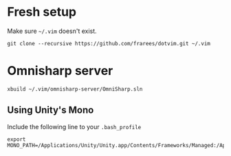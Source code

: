 # Fresh setup

Make sure `~/.vim` doesn't exist. 

```
git clone --recursive https://github.com/frarees/dotvim.git ~/.vim
```

# Omnisharp server

```
xbuild ~/.vim/omnisharp-server/OmniSharp.sln
```

## Using Unity's Mono

Include the following line to your `.bash_profile`

```
export MONO_PATH=/Applications/Unity/Unity.app/Contents/Frameworks/Managed:/Applications/Unity/Unity.app/Contents/Frameworks/Mono/lib/mono/2.0
```

